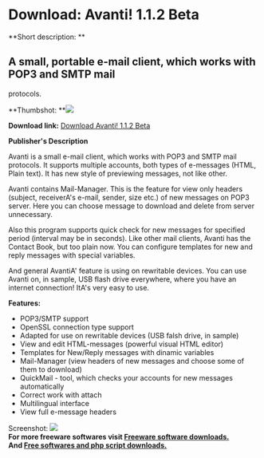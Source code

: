 # Download: Avanti! 1.1.2 Beta

**Short description: **

## A small, portable e-mail client, which works with POP3 and SMTP mail
protocols.

  
**Thumbshot: **![](http://www.freewarefiles.com/screenshot/avantimail_md.gif)   
  
**Download link:** [Download Avanti! 1.1.2 Beta](http://freesoftwares.boysofts.com/Avanti_program_44541.html)  
  

**Publisher's Description**  
  

Avanti is a small e-mail client, which works with POP3 and SMTP mail
protocols. It supports multiple accounts, both types of e-messages (HTML,
Plain text). It has new style of previewing messages, not like other.

Avanti contains Mail-Manager. This is the feature for view only headers
(subject, receiverA's e-mail, sender, size etc.) of new messages on POP3
server. Here you can choose message to download and delete from server
unnecessary.

Also this program supports quick check for new messages for specified period
(interval may be in seconds). Like other mail clients, Avanti has the Contact
Book, but too plain now. You can configure templates for new and reply
messages with special variables.

And general AvantiA' feature is using on rewritable devices. You can use
Avanti on, in sample, USB flash drive everywhere, where you have an internet
connection! ItA's very easy to use.

**Features:**

  * POP3/SMTP support 
  * OpenSSL connection type support 
  * Adapted for use on rewritable devices (USB falsh drive, in sample) 
  * View and edit HTML-messages (powerful visual HTML editor) 
  * Templates for New/Reply messages with dinamic variables 
  * Mail-Manager (view headers of new messages and choose some of them to download) 
  * QuickMail - tool, which checks your accounts for new messages automatically 
  * Correct work with attach 
  * Multilingual interface 
  * View full e-message headers 

  
  
Screenshot: ![](http://www.freewarefiles.com/screenshot/avantimail.gif)  
**For more freeware softwares visit [Freeware software downloads.](http://freesoftwares.boysofts.com/)**   
**And [Free softwares and php script downloads.](http://www.boysofts.com/)**


